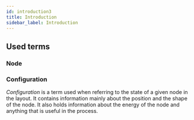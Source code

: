 ```yaml
---
id: introduction3
title: Introduction
sidebar_label: Introduction
---
```


## Used terms

### Node

### Configuration
_Configuration_ is a term used when referring to the state of a given node in the layout. It contains information mainly about the position and the shape of the node. It also holds information about the energy of the node and anything that is useful in the process.